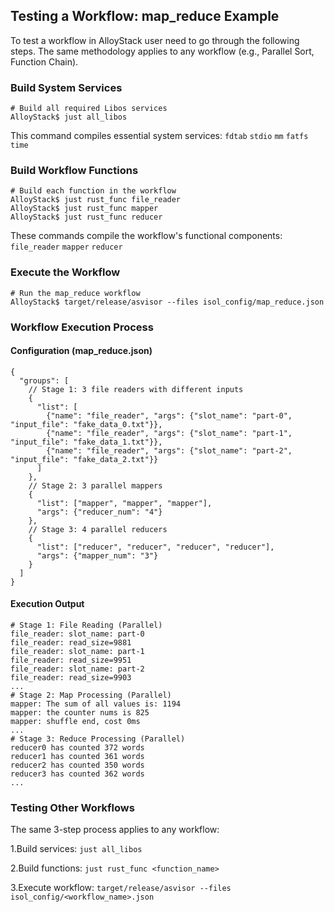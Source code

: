## Testing a Workflow: map_reduce Example

To test a workflow in AlloyStack user need to go through the following steps. The same methodology applies to any workflow (e.g., Parallel Sort, Function Chain).

### Build System Services
```
# Build all required Libos services
AlloyStack$ just all_libos
```
This command compiles essential system services: `fdtab` `stdio` `mm` `fatfs` `time`

### Build Workflow Functions
```
# Build each function in the workflow
AlloyStack$ just rust_func file_reader
AlloyStack$ just rust_func mapper
AlloyStack$ just rust_func reducer
```
These commands compile the workflow's functional components: `file_reader` `mapper` `reducer` 

### Execute the Workflow
```
# Run the map_reduce workflow
AlloyStack$ target/release/asvisor --files isol_config/map_reduce.json
```
### Workflow Execution Process

#### Configuration (map_reduce.json)
```
{
  "groups": [
    // Stage 1: 3 file readers with different inputs
    {
      "list": [
        {"name": "file_reader", "args": {"slot_name": "part-0", "input_file": "fake_data_0.txt"}},
        {"name": "file_reader", "args": {"slot_name": "part-1", "input_file": "fake_data_1.txt"}},
        {"name": "file_reader", "args": {"slot_name": "part-2", "input_file": "fake_data_2.txt"}}
      ]
    },
    // Stage 2: 3 parallel mappers
    {
      "list": ["mapper", "mapper", "mapper"],
      "args": {"reducer_num": "4"}
    },
    // Stage 3: 4 parallel reducers
    {
      "list": ["reducer", "reducer", "reducer", "reducer"],
      "args": {"mapper_num": "3"}
    }
  ]
}
```

#### Execution Output

```
# Stage 1: File Reading (Parallel)
file_reader: slot_name: part-0
file_reader: read_size=9881
file_reader: slot_name: part-1
file_reader: read_size=9951
file_reader: slot_name: part-2
file_reader: read_size=9903
...
# Stage 2: Map Processing (Parallel)
mapper: The sum of all values is: 1194
mapper: the counter nums is 825
mapper: shuffle end, cost 0ms
...
# Stage 3: Reduce Processing (Parallel)
reducer0 has counted 372 words
reducer1 has counted 361 words
reducer2 has counted 350 words
reducer3 has counted 362 words
...
```

### Testing Other Workflows
The same 3-step process applies to any workflow:

1.Build services: `just all_libos`

2.Build functions: `just rust_func <function_name>`

3.Execute workflow: `target/release/asvisor --files isol_config/<workflow_name>.json`